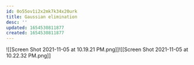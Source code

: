 ```yaml
---
id: 0o55ov1i2x2mk7k34x20urk
title: Gaussian elimination
desc: ''
updated: 1654530811877
created: 1654530811877
---
```

![[Screen Shot 2021-11-05 at 10.19.21 PM.png]]![[Screen Shot 2021-11-05 at 10.22.32 PM.png]]
